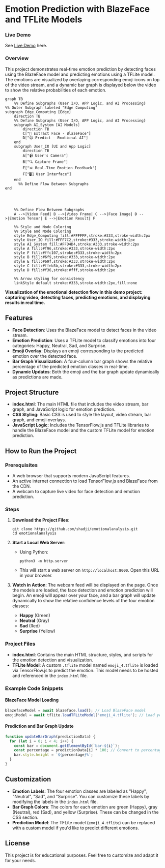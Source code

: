 
# Emotion Prediction with BlazeFace and TFLite Models

### Live Demo
See [Live Demo](https://shadji.github.io/emotionalanalysis/) here.

### Overview
This project demonstrates real-time emotion prediction by detecting faces using the BlazeFace model and predicting emotions using a TFLite model. The emotions are visualized by overlaying corresponding emoji icons on top of the video stream, and a dynamic bar graph is displayed below the video to show the relative probabilities of each emotion.

```mermaid
graph TB
    %% Define Subgraphs (User I/O, APP Logic, and AI Processing)
%% Outer Subgraph labeled "Edge Computing"
subgraph Edge_Computing [Edge]
    direction TB
    %% Define Subgraphs (User I/O, APP Logic, and AI Processing)
    subgraph AI_System [AI Models]
        direction TB
        C["🔧 Extract Face - BlazeFace"]
        D["😄 Predict - Emotional AI"]
    end
    subgraph User_IO [UI and App Logic]
        direction TB
        A["📹 User's Camera"]
        B["🔍 Capture Frame"]
        E["📊 Real-Time Emotion Feedback"]
        F["🖥️📱 User Interface"]
    end
      %% Define Flow Between Subgraphs
end




    %% Define Flow Between Subgraphs
    A -->|Video Feed| B -->|Video Frame| C -->|Face Image| D -->|Emotion Tensor| E -->|Emotion Result| F

    %% Style and Node Coloring
    %% Style and Node Coloring
    style Edge_Computing fill:#FFFFFF,stroke:#333,stroke-width:2px
    style User_IO fill:#FFF7C2,stroke:#333,stroke-width:2px
    style AI_System fill:#FFD4D4,stroke:#333,stroke-width:2px   
    style A fill:#f96,stroke:#333,stroke-width:2px
    style F fill:#ffc107,stroke:#333,stroke-width:2px
    style B fill:#6f9,stroke:#333,stroke-width:2px
    style E fill:#69f,stroke:#333,stroke-width:2px
    style C fill:#ffeb3b,stroke:#333,stroke-width:2px
    style D fill:#f36,stroke:#fff,stroke-width:2px

    %% Arrow styling for consistency
    linkStyle default stroke:#333,stroke-width:2px,fill:none

```
**Visualization of the emotional detection flow in this demo project: capturing video, detecting faces, predicting emotions, and displaying results in real time.**

## Features
- **Face Detection**: Uses the BlazeFace model to detect faces in the video stream.
- **Emotion Prediction**: Uses a TFLite model to classify emotions into four categories: Happy, Neutral, Sad, and Surprise.
- **Emoji Overlay**: Displays an emoji corresponding to the predicted emotion over the detected face.
- **Bar Graph Visualization**: A four-column bar graph shows the relative percentage of the predicted emotion classes in real-time.
- **Dynamic Updates**: Both the emoji and the bar graph update dynamically as predictions are made.

## Project Structure

- **index.html**: The main HTML file that includes the video stream, bar graph, and JavaScript logic for emotion prediction.
- **CSS Styling**: Basic CSS is used to style the layout, video stream, bar graph, and emoji overlays.
- **JavaScript Logic**: Includes the TensorFlow.js and TFLite libraries to handle the BlazeFace model and the custom TFLite model for emotion prediction.

## How to Run the Project

### Prerequisites

- A web browser that supports modern JavaScript features.
- An active internet connection to load TensorFlow.js and BlazeFace from the CDN.
- A webcam to capture live video for face detection and emotion prediction.

### Steps

1. **Download the Project Files**:
   ```
   git clone https://github.com/shadji/emotionalanalysis.git
   cd emotionalanalysis
   ```
2. **Start a Local Web Server**:
 
   - Using Python:
     ```
     python3 -m http.server
     ```
   - This will start a web server on `http://localhost:8000`. Open this URL in your browser.
3. **Watch in Action**: The webcam feed will be displayed on the page. Once the models are loaded, the face detection and emotion prediction will begin. An emoji will appear over your face, and a bar graph will update dynamically to show the relative confidence levels of the four emotion classes:
   - **Happy** (Green)
   - **Neutral** (Gray)
   - **Sad** (Red)
   - **Surprise** (Yellow)

### Project Files

- **index.html**: Contains the main HTML structure, styles, and scripts for the emotion detection and visualization.
- **TFLite Model**: A custom `.tflite` model named `emoji_4.tflite` is loaded via TensorFlow.js to predict the emotion. This model needs to be hosted and referenced in the `index.html` file.

### Example Code Snippets

#### BlazeFace Model Loading
```javascript
blazefaceModel = await blazeface.load(); // Load BlazeFace model
emojiModel = await tflite.loadTFLiteModel('emoji_4.tflite'); // Load your emoji TFLite model
```

#### Prediction and Bar Graph Update
```javascript
function updateBarGraph(predictionData) {
  for (let i = 0; i < 4; i++) {
    const bar = document.getElementById(`bar-${i}`);
    const percentage = predictionData[i] * 100; // Convert to percentage
    bar.style.height = `${percentage}%`;
  }
}
```

## Customization

- **Emotion Labels**: The four emotion classes are labeled as "Happy", "Neutral", "Sad", and "Surprise". You can customize these labels by modifying the labels in the `index.html` file.
- **Bar Graph Colors**: The colors for each emotion are green (Happy), gray (Neutral), red (Sad), and yellow (Surprise). These can be changed in the CSS section.
- **Prediction Model**: The TFLite model (`emoji_4.tflite`) can be replaced with a custom model if you'd like to predict different emotions.

## License
This project is for educational purposes. Feel free to customize and adapt it for your needs.